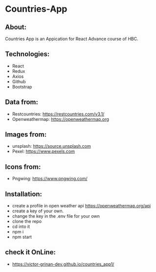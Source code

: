 # Countries-App

## About:

Countries App is an Appication for React Advance course of HBC.

## Technologies:

- React
- Redux
- Axios
- Github
- Bootstrap

## Data from:

- Restcountries: https://restcountries.com/v3.1/
- Openweathermap: https://openweathermap.org

## Images from:

- unsplash: https://source.unsplash.com
- Pexel: https://www.pexels.com

## Icons from:

- Pngwing: https://www.pngwing.com/

## Installation:

- create a profile in open weather api https://openweathermap.org/api
- create a key of your own.
- change the key in the .env file for your own
- clone the repo
- cd into it
- npm i
- npm start

## check it OnLine:

- https://victor-grinan-dev.github.io/countries_app1/
